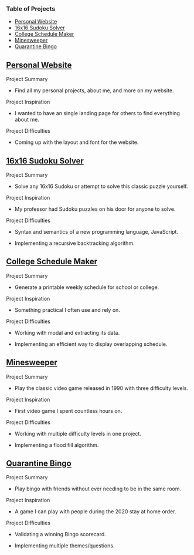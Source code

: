### Table of Projects
- [Personal Website](https://steven-phun.github.io/Website)
- [16x16 Sudoku Solver](https://steven-phun.github.io/JavaScript-Projects/16x16-Sudoku-Solver)
- [College Schedule Maker](https://steven-phun.github.io/JavaScript-Projects/College-Schedule-Maker)
- [Minesweeper](https://steven-phun.github.io/JavaScript-Projects/Minesweeper)
- [Quarantine Bingo](https://steven-phun.github.io/JavaScript-Projects/Quarantine-Bingo)

## [Personal Website](https://steven-phun.github.io/Website)

Project Summary

- Find all my personal projects, about me, and more on my website.

Project Inspiration 

- I wanted to have an single landing page for others to find everything about me.

Project Difficulties

- Coming up with the layout and font for the website.


## [16x16 Sudoku Solver](https://steven-phun.github.io/JavaScript-Projects/16x16-Sudoku-Solver)

Project Summary

- Solve any 16x16 Sudoku or attempt to solve this classic puzzle yourself.

Project Inspiration 

- My professor had Sudoku puzzles on his door for anyone to solve.

Project Difficulties

- Syntax and semantics of a new programming language, JavaScript.

- Implementing a recursive backtracking algorithm.

## [College Schedule Maker](https://steven-phun.github.io/JavaScript-Projects/College-Schedule-Maker)

Project Summary

- Generate a printable weekly schedule for school or college. 

Project Inspiration 

- Something practical I often use and rely on.

Project Difficulties

- Working with modal and extracting its data. 

- Implementing an efficient way to display overlapping schedule.

## [Minesweeper](https://steven-phun.github.io/JavaScript-Projects/Minesweeper)

Project Summary

- Play the classic video game released in 1990 with three difficulty levels.

Project Inspiration 

- First video game I spent countless hours on.

Project Difficulties

- Working with multiple difficulty levels in one project.

- Implementing a flood fill algorithm.

## [Quarantine Bingo](https://steven-phun.github.io/JavaScript-Projects/Quarantine-Bingo)

Project Summary

- Play bingo with friends without ever needing to be in the same room.

Project Inspiration 

- A game I can play with people during the 2020 stay at home order. 

Project Difficulties

- Validating a winning Bingo scorecard.

- Implementing multiple themes/questions. 
